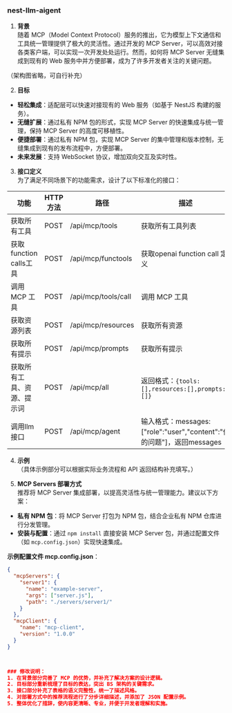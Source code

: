 ### nest-llm-aigent
1. **背景**  
随着 MCP（Model Context Protocol）服务的推出，它为模型上下文通信和工具统一管理提供了极大的灵活性。通过开发的 MCP Server，可以高效对接各类客户端，可以实现一次开发处处运行。然而，如何将 MCP Server 无缝集成到现有的 Web 服务中并方便部署，成为了许多开发者关注的关键问题。

（架构图省略，可自行补充）

2. **目标**  
- **轻松集成**：适配层可以快速对接现有的 Web 服务（如基于 NestJS 构建的服务）。
- **无缝扩展**：通过私有 NPM 包的形式，实现 MCP Server 的快速集成与统一管理，保持 MCP Server 的高度可移植性。
- **便捷部署**：通过私有 NPM 包，实现 MCP Server 的集中管理和版本控制，无缝集成到现有的发布流程中，方便部署。
- **未来发展**：支持 WebSocket 协议，增加双向交互及实时性。

3. **接口定义**  
为了满足不同场景下的功能需求，设计了以下标准化的接口：

| 功能                      | HTTP 方法 | 路径                   | 描述                          |
|---------------------------|-----------|------------------------|-------------------------------|
| 获取所有工具               | POST      | /api/mcp/tools             | 获取所有工具列表              |
| 获取function calls工具               | POST      | /api/mcp/functools             | 获取openai function call 定义              |
| 调用 MCP 工具              | POST      | /api/mcp/tools/call        | 调用 MCP 工具                 |
| 获取资源列表               | POST      | /api/mcp/resources         | 获取所有资源                  |
| 获取所有提示               | POST      | /api/mcp/prompts           | 获取所有提示                  |
| 获取所有工具、资源、提示词 | POST      | /api/mcp/all               | 返回格式：`{tools:[],resources:[],prompts:[]}` |
| 调用llm接口 | POST      | /api/mcp/agent               | 输入格式：messages:["role":"user","content":"你的问题"]，返回messages |

4. **示例**  
（具体示例部分可以根据实际业务流程和 API 返回结构补充填写。）

5. **MCP Servers 部署方式**  
推荐将 MCP Server 集成部署，以提高灵活性与统一管理能力。建议以下方案：
- **私有 NPM 包**：将 MCP Server 打包为 NPM 包，结合企业私有 NPM 仓库进行分发管理。
- **安装与配置**：通过 `npm install` 直接安装 MCP Server 包，并通过配置文件（如 `mcp.config.json`）实现快速集成。

**示例配置文件 mcp.config.json**：
```json
{
  "mcpServers": {
    "server1": {
      "name": "example-server",
      "args": ["server.js"],
      "path": "./servers/server1/"
    }
  },
  "mcpClient": {
    "name": "mcp-client",
    "version": "1.0.0"
  }
}



### 修改说明：
1. 在背景部分完善了 MCP 的优势，并补充了解决方案的设计逻辑。
2. 目标部分重新梳理了目标的表达，突出 BS 架构的关键需求。
3. 接口部分补充了表格的语义完整性，统一了描述风格。
4. 对部署方式中的推荐流程进行了分步详细描述，并添加了 JSON 配置示例。
5. 整体优化了措辞，使内容更清晰、专业，并便于开发者理解和实施。

